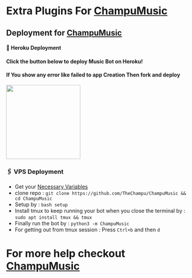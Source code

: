 # Extra Plugins For [ChampuMusic](https://github.com/TheChampu/ChampuMusic)


## Deployment for [ChampuMusic](https://github.com/TheChampu/ChampuMusic)

#### 🚀 Heroku Deployment

<h4>Click the button below to deploy Music Bot on Heroku!</h4>    
<h4>If You show any error like failed to app Creation Then fork and deploy </h4>
<a href="https://dashboard.heroku.com/new?template=https://github.com/TheChampu/ChampuMusic"><img src="https://img.shields.io/badge/Deploy%20To%20Heroku-teal?style=for-the-badge&logo=heroku" width="200""/></a>


### 🖇 VPS Deployment
- Get your [Necessary Variables](https://github.com/TheChampu/ChampuMusic/blob/master/sample.env)
- clone repo : `git clone https://github.com/TheChampu/ChampuMusic && cd ChampuMusic`
- Setup by : `bash setup`
- Install tmux to keep running your bot when you close the terminal by :
`sudo apt install tmux && tmux`
- Finally run the bot by :
`python3 -m ChampuMusic`
- For getting out from tmux session : Press `Ctrl+b` and then `d`<br>


# For more help checkout [ChampuMusic](https://github.com/TheChampu/ChampuMusic)
